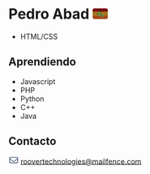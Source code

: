 
# Pedro Abad <img style="width: 30px;" src="up-emoji.png">
 - HTML/CSS
## Aprendiendo
 - Javascript
 - PHP
 - Python
 - C++
 - Java
## Contacto
<img src="email.png" style="width: 20px;"> roovertechnologies@mailfence.com
